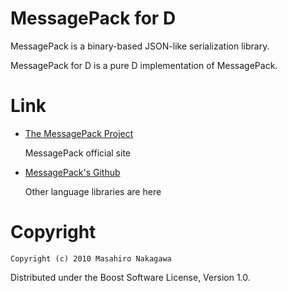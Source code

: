 # MessagePack for D

MessagePack is a binary-based JSON-like serialization library.

MessagePack for D is a pure D implementation of MessagePack.

# Link

* [The MessagePack Project](http://msgpack.sourceforge.net/)

  MessagePack official site

* [MessagePack's Github](http://github.com/msgpack/)

  Other language libraries are here

# Copyright

    Copyright (c) 2010 Masahiro Nakagawa

Distributed under the Boost Software License, Version 1.0.
